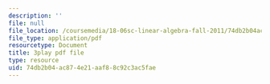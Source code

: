```yaml
---
description: ''
file: null
file_location: /coursemedia/18-06sc-linear-algebra-fall-2011/74db2b04ac874e21aaf88c92c3ac5fae_fjsPjh0B2tU.pdf
file_type: application/pdf
resourcetype: Document
title: 3play pdf file
type: resource
uid: 74db2b04-ac87-4e21-aaf8-8c92c3ac5fae
---
```

